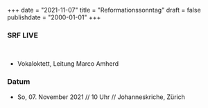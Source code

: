 ﻿﻿+++
date = "2021-11-07"
title = "Reformationssonntag"
draft = false
publishdate = "2000-01-01"
+++

### SRF LIVE

<br>

* Vokaloktett, Leitung Marco Amherd


### Datum

* So, 07. November 2021  // 10 Uhr // Johanneskriche, Zürich 